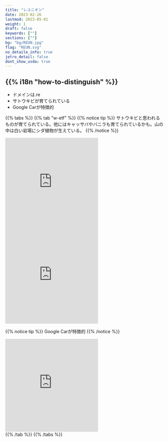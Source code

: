 ```yaml
---
title: "レユニオン"
date: 2023-02-26
lastmod: 2023-05-01
weight: 1
draft: false
keywords: [""]
sections: [""]
bg: "bg/REUN.jpg"
flag: "REUN.svg"
no_detaile_info: true
jetro_detail: false
dont_show_usda: true
---
```


<div class="main-desciption country-description">
    <h2 class="section-title">{{% i18n "how-to-distinguish" %}}</h2>
    <ul class="rule-list">
        <li>ドメインは<span class="quiz">.re</span></li>
        <li><span class="quiz">サトウキビ</span>が育てられている</li>
        <li>Google Carが特徴的</li>
    </ul>
</div>

{{% tabs  %}}
{{% tab "w-etf" %}}
{{% notice tip %}}
<span class="quiz">サトウキビ</span>と思われるものが育てられている。他にはキャッサバやバニラも育てられているかも。山の中は白い岩場にシダ植物が生えている。
{{% /notice %}}
<div class="googlemap-if">
<iframe src="https://www.google.com/maps/embed?pb=!4v1683460871753!6m8!1m7!1stI1wP6rUbangcwTMKw4kTQ!2m2!1d-21.09485448307979!2d55.68279127523441!3f289.6122536557165!4f-5.050487519641948!5f1.5842205585696023" width="295" height="295" style="border:0;" allowfullscreen="" loading="lazy" referrerpolicy="no-referrer-when-downgrade"></iframe>
<iframe src="https://www.google.com/maps/embed?pb=!4v1683461428017!6m8!1m7!1s8P6VE0jIMiEt9k5RpjIUug!2m2!1d-21.08972414180041!2d55.44003490429867!3f202.34829897502806!4f-9.200997695845004!5f0.6490694776714331" width="295" height="295" style="border:0;" allowfullscreen="" loading="lazy" referrerpolicy="no-referrer-when-downgrade"></iframe>
</div>

{{% notice tip %}}
Google Carが特徴的
{{% /notice %}}
<div class="googlemap-if">
<iframe src="https://www.google.com/maps/embed?pb=!4v1683460676470!6m8!1m7!1sAXol-Yi0wMSrQCLjDYZ5kg!2m2!1d-21.21776473792954!2d55.56099119881759!3f358.63372906867005!4f-33.42490008446452!5f0.7820865974627469" width="295" height="295" style="border:0;" allowfullscreen="" loading="lazy" referrerpolicy="no-referrer-when-downgrade"></iframe>
</div>
{{% /tab %}}
{{% /tabs  %}}